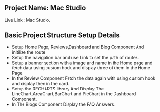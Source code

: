 ## Project Name: Mac Studio

Live Link : [Mac Studio](https://apple-mac-studio.netlify.app/).

## Basic Project Structure Setup Details

- Setup Home Page, Reviews,Dashboard and Blog Component And initilize the route.
- Setup the navigation bar and use Link to set the path of routes.
- Setup a banner section with a image and name in the Home page and fetch data using custom hook and display three of them in the Home Page.
- In the Review Component Fetch the data again with using custom hook and display then in the card.
- Setup the RECHARTS library And Display The LineChart,AreaChart,BarChart and PieChart in the Dashboard Component.
- In The Blogs Component Display the FAQ Answers.
